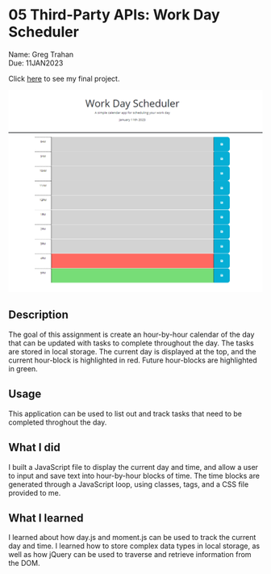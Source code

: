 # 05 Third-Party APIs: Work Day Scheduler

Name: Greg Trahan  
Due: 11JAN2023

Click [here](https://greg-trahan.github.io/05-ToDoList-Assignment/) to see my final project.

![This is a screenshot of the final page](./ScreenGrab.PNG)

## Description
The goal of this assignment is create an hour-by-hour calendar of the day that can be updated with tasks to complete throughout the day. The tasks are stored in local storage. The current day is displayed at the top, and the current hour-block is highlighted in red. Future hour-blocks are highlighted in green. 

## Usage
This application can be used to list out and track tasks that need to be completed throghout the day.

## What I did
I built a JavaScript file to display the current day and time, and allow a user to input and save text into hour-by-hour blocks of time. The time blocks are generated through a JavaScript loop, using classes, tags, and a CSS file provided to me.

## What I learned
I learned about how day.js and moment.js can be used to track the current day and time. I learned how to store complex data types in local storage, as well as how jQuery can be used to traverse and retrieve information from the DOM.
